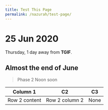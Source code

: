 ```yaml
---
title: Test This Page
permalink: /nazurah/test-page/
---
```


# 25 Jun 2020

Thursday, 1 day away from **TGIF**.


## Almost the end of June

> Phase 2
> Noon soon

|Column 1|C2  | C3|
|--|--|--|
|  Row 2 content|Row 2 column 2  |None
